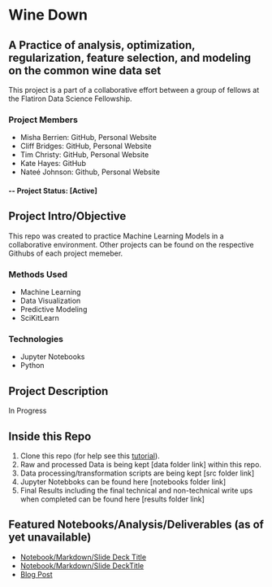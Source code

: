# Wine Down
## A Practice of analysis, optimization, regularization, feature selection, and modeling on the common wine data set

This project is a part of a collaborative effort between a group of fellows at the Flatiron Data Science Fellowship. 

### Project Members
* Misha Berrien: GitHub, Personal Website
* Cliff Bridges: GitHub, Personal Website
* Tim Christy: GitHub, Personal Website
* Kate Hayes: GitHub
* Nateé Johnson: Github, Personal Website


#### -- Project Status: [Active]

## Project Intro/Objective
This repo was created to practice Machine Learning Models in a collaborative environment. Other projects can be found on the respective Githubs of each project memeber.

### Methods Used
* Machine Learning
* Data Visualization
* Predictive Modeling
* SciKitLearn

### Technologies
* Jupyter Notebooks
* Python

## Project Description
In Progress

## Inside this Repo

1. Clone this repo (for help see this [tutorial](https://help.github.com/articles/cloning-a-repository/)).
2. Raw and processed Data is being kept [data folder link] within this repo.
3. Data processing/transformation scripts are being kept [src folder link]
4. Jupyter Notebboks can be found here [notebooks folder link]
5. Final Results including the final technical and non-technical write ups when completed can be found here [results folder link]


## Featured Notebooks/Analysis/Deliverables (as of yet unavailable)
* [Notebook/Markdown/Slide Deck Title](link)
* [Notebook/Markdown/Slide DeckTitle](link)
* [Blog Post](link)
